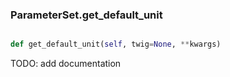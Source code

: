 ### ParameterSet.get_default_unit

```py

def get_default_unit(self, twig=None, **kwargs)

```



TODO: add documentation

